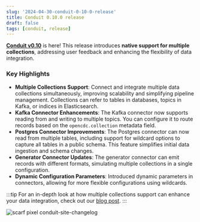 ```yaml
---
slug: '2024-04-30-conduit-0-10-0-release'
title: Conduit 0.10.0 release
draft: false
tags: [conduit, release]
---
```


[**Conduit v0.10**](https://github.com/ConduitIO/conduit/releases/tag/v0.10.0) is here! This release introduces **native support for multiple collections**, addressing user feedback and enhancing the flexibility of data integration.

<!--truncate-->

### Key Highlights

- **Multiple Collections Support**: Connect and integrate multiple data collections simultaneously, improving scalability and simplifying pipeline management. Collections can refer to tables in databases, topics in Kafka, or indices in Elasticsearch.
- **Kafka Connector Enhancements**: The Kafka connector now supports reading from and writing to multiple topics. You can configure it to route records based on the `opencdc.collection` metadata field.
- **Postgres Connector Improvements**: The Postgres connector can now read from multiple tables, including support for wildcard options to capture all tables in a public schema. This feature simplifies initial data ingestion and schema changes.
- **Generator Connector Updates**: The generator connector can emit records with different formats, simulating multiple collections in a single configuration.
- **Dynamic Configuration Parameters**: Introduced dynamic parameters in connectors, allowing for more flexible configurations using wildcards.


:::tip
For an in-depth look at how multiple collections support can enhance your data integration, check out our [blog post](https://meroxa.com/blog/conduit-0.10-comes-with-multiple-collections-support/).
:::

![scarf pixel conduit-site-changelog](https://static.scarf.sh/a.png?x-pxid=b43cda70-9a98-4938-8857-471cc05e99c5)